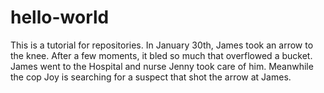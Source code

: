 # hello-world
This is a tutorial for repositories.
In January 30th, James took an arrow to the knee.
After a few moments, it bled so much that overflowed a bucket.
James went to the Hospital and nurse Jenny took care of him.
Meanwhile the cop Joy is searching for a suspect that shot the arrow at James.
